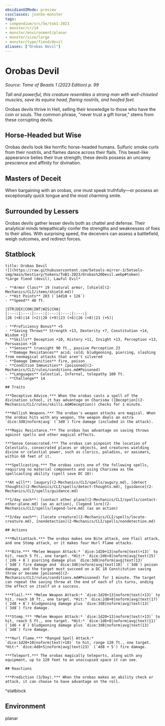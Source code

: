 ```yaml
---
obsidianUIMode: preview
cssclasses: json5e-monster
tags:
- compendium/src/5e/tob1-2023
- monster/cr/14
- monster/environment/planar
- monster/size/large
- monster/type/fiend/devil
aliases: ["Orobas Devil"]
---
```

# Orobas Devil
*Source: Tome of Beasts 1 (2023 Edition) p. 99*  

*Tall and powerful, this creature resembles a strong man with well-chiseled muscles, save its equine head, flaring nostrils, and hoofed feet.*

Orobas devils thrive in Hell, selling their knowledge to those who have the coin or souls. The common phrase, "never trust a gift horse," stems from these corrupting devils.

## Horse-Headed but Wise

Orobas devils look like horrific horse-headed humans. Sulfuric smoke curls from their nostrils, and flames dance across their flails. This beast-like appearance belies their true strength; these devils possess an uncanny prescience and affinity for divination.

## Masters of Deceit

When bargaining with an orobas, one must speak truthfully—or possess an exceptionally quick tongue and the most charming smile.

## Surrounded by Lessers

Orobas devils gather lesser devils both as chattel and defense. Their analytical minds telepathically confer the strengths and weaknesses of foes to their allies. With surprising speed, the deceivers can assess a battlefield, weigh outcomes, and redirect forces.

## Statblock

```ad-statblock
title: Orobas Devil
![](https://raw.githubusercontent.com/5etools-mirror-3/5etools-img/main/bestiary/tokens/ToB1-2023/Orobas%20Devil.webp#token)
*Large fiend (devil), Lawful Evil*

- **Armor Class** 19 (natural armor, [shield](2-Mechanics/CLI/items/shield.md))
- **Hit Points** 203 (`14d10 + 126`)
- **Speed** 40 ft.

|STR|DEX|CON|INT|WIS|CHA|
|:---:|:---:|:---:|:---:|:---:|:---:|
|26 (+8)|14 (+2)|28 (+9)|23 (+6)|26 (+8)|21 (+5)|

- **Proficiency Bonus** +5
- **Saving Throws** Strength +13, Dexterity +7, Constitution +14, Wisdom +13
- **Skills** Deception +10, History +11, Insight +13, Perception +13, Persuasion +10
- **Senses** truesight 90 ft., passive Perception 23
- **Damage Resistances** acid; cold; bludgeoning, piercing, slashing from nonmagical attacks that aren't silvered
- **Damage Immunities** fire, poison
- **Condition Immunities** [poisoned](2-Mechanics/CLI/rules/conditions.md#Poisoned)
- **Languages** Celestial, Infernal, telepathy 100 ft.
- **Challenge** 14

## Traits

***Deceptive Advice.*** When the orobas casts a spell of the divination school, it has advantage on Charisma ([Deception](2-Mechanics/CLI/rules/skills.md#Deception)) checks for 1 minute.

***Hellish Weapons.*** The orobas's weapon attacks are magical. When the orobas hits with any weapon, the weapon deals an extra `dice:3d8|noform|avg` (`3d8`) fire damage (included in the attack).

***Magic Resistance.*** The orobas has advantage on saving throws against spells and other magical effects.

***Sense Consecrated.*** The orobas can pinpoint the location of Celestials, consecrated places or objects, and creatures wielding divine or celestial power, such as clerics, paladins, or aasimars, within 60 feet of it.

***Spellcasting.*** The orobas casts one of the following spells, requiring no material components and using Charisma as the spellcasting ability (spell save DC 18):

**At will**: [augury](2-Mechanics/CLI/spells/augury.md), [detect thoughts](2-Mechanics/CLI/spells/detect-thoughts.md), [guidance](2-Mechanics/CLI/spells/guidance.md)

**1/day each**: [contact other plane](2-Mechanics/CLI/spells/contact-other-plane.md) (as an action), [legend lore](2-Mechanics/CLI/spells/legend-lore.md) (as an action)

**3/day each**: [locate creature](2-Mechanics/CLI/spells/locate-creature.md), [nondetection](2-Mechanics/CLI/spells/nondetection.md)

## Actions

***Multiattack.*** The orobas makes one Bite attack, one Flail attack, and one Stomp attack, or it makes four Hurl Flame attacks.

***Bite.*** *Melee Weapon Attack:* `dice:1d20+13|noform|text(+13)` to hit, reach 5 ft., one target. *Hit:* `dice:2d6+8|noform|avg|text(15)` (`2d6 + 8`) piercing damage plus `dice:3d8|noform|avg|text(13)` (`3d8`) fire damage and `dice:3d6|noform|avg|text(10)` (`3d6`) poison damage, and the target must succeed on a DC 18 Constitution saving throw or become [poisoned](2-Mechanics/CLI/rules/conditions.md#Poisoned) for 1 minute. The target can repeat the saving throw at the end of each of its turns, ending the effect on itself on a success.

***Flail.*** *Melee Weapon Attack:* `dice:1d20+13|noform|text(+13)` to hit, reach 10 ft., one target. *Hit:* `dice:2d8+8|noform|avg|text(17)` (`2d8 + 8`) bludgeoning damage plus `dice:3d8|noform|avg|text(13)` (`3d8`) fire damage.

***Stomp.*** *Melee Weapon Attack:* `dice:1d20+13|noform|text(+13)` to hit, reach 5 ft., one target. *Hit:* `dice:1d6+8|noform|avg|text(11)` (`1d6 + 8`) bludgeoning damage plus `dice:3d8|noform|avg|text(13)` (`3d8`) fire damage.

***Hurl Flame.*** *Ranged Spell Attack:* `dice:1d20+10|noform|text(+10)` to hit, range 120 ft., one target. *Hit:* `dice:4d8+5|noform|avg|text(23)` (`4d8 + 5`) fire damage.

***Teleport.*** The orobas magically teleports, along with any equipment, up to 120 feet to an unoccupied space it can see.

## Reactions

***Prediction (3/Day).*** When the orobas makes an ability check or attack, it can choose to have advantage on the roll.
```
^statblock

## Environment

planar